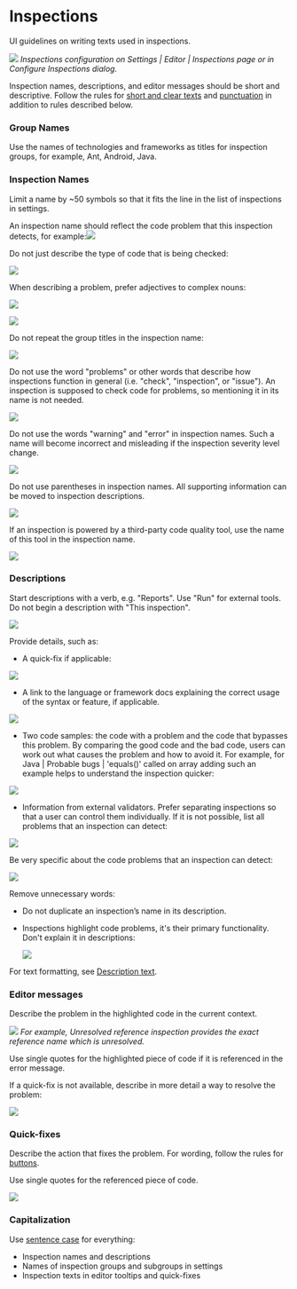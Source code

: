 <!-- Copyright 2000-2024 JetBrains s.r.o. and contributors. Use of this source code is governed by the Apache 2.0 license. -->

# Inspections

<link-summary>UI guidelines on writing texts used in inspections.</link-summary>

![](main.png)
*Inspections configuration on <ui-path>Settings | Editor | Inspections</ui-path> page or in <control>Configure Inspections</control> dialog.*

Inspection names, descriptions, and editor messages should be short and descriptive. Follow the rules for [short and clear texts](writing_short.md) and [punctuation](punctuation.md) in addition to rules described below.

### Group Names

Use the names of technologies and frameworks as titles for inspection groups, for example, Ant, Android, Java.

### Inspection Names

Limit a name by ~50 symbols so that it fits the line in the list of inspections in settings.

An inspection name should reflect the code problem that this inspection detects, for example:![](correct.png)

Do not just describe the type of code that is being checked:

![](not-a-problem.png)

When describing a problem, prefer adjectives to complex nouns:

![](noun2.png)

![](noun.png)

Do not repeat the group titles in the inspection name:

![](inspections_group.png)

Do not use the word "problems" or other words that describe how inspections function in general (i.e. "check", "inspection", or "issue"). An inspection is supposed to check code for problems, so mentioning it in its name is not needed.

![](problem.png)

Do not use the words "warning" and "error" in inspection names. Such a name will become incorrect and misleading if the inspection severity level change.

![](inspections_warning.png)

Do not use parentheses in inspection names. All supporting information can be moved to inspection descriptions.

![](parens.png)

If an inspection is powered by a third-party code quality tool, use the name of this tool in the inspection name.

![](third-party.png)

### Descriptions

Start descriptions with a verb, e.g. "Reports". Use "Run" for external tools. Do not begin a description with "This inspection".

![](start.png)

Provide details, such as:

* A quick-fix if applicable:

![](quick-fix.png)

* A link to the language or framework docs explaining the correct usage of the syntax or feature, if applicable.

![](link.png)

* Two code samples: the code with a problem and the code that bypasses this problem. By comparing the good code and the bad code, users can work out what causes the problem and how to avoid it.
  For example, for <ui-path>Java | Probable bugs | 'equals()' called on array</ui-path> adding such an example helps to understand the inspection quicker:

![](inspections_example.png)

* Information from external validators.
  Prefer separating inspections so that a user can control them individually.
  If it is not possible, list all problems that an inspection can detect:

![](multiple.png)

Be very specific about the code problems that an inspection can detect:

![](vague.png)

Remove unnecessary words:

* Do not duplicate an inspection’s name in its description.

* Inspections highlight code problems, it's their primary functionality. Don't explain it in descriptions:

  ![](purpuse.png)

For text formatting, see [Description text](description_text.md).


### Editor messages

Describe the problem in the highlighted code in the current context.

![](editor-error-message.png)
*For example, Unresolved reference inspection provides the exact reference name which is unresolved.*

Use single quotes for the highlighted piece of code if it is referenced in the error message.

If a quick-fix is not available, describe in more detail a way to resolve the problem:

![](editor-error-message-detail.png)

### Quick-fixes

Describe the action that fixes the problem. For wording, follow the rules for [buttons](button.topic#label).

[//]: # (TODO: and [menu actions]&#40;menu.md&#41;.)

Use single quotes for the referenced piece of code.

![](quick-fix-menu.png)

### Capitalization

Use [sentence case](capitalization.md#sentence) for everything:
* Inspection names and descriptions
* Names of inspection groups and subgroups in settings
* Inspection texts in editor tooltips and quick-fixes

